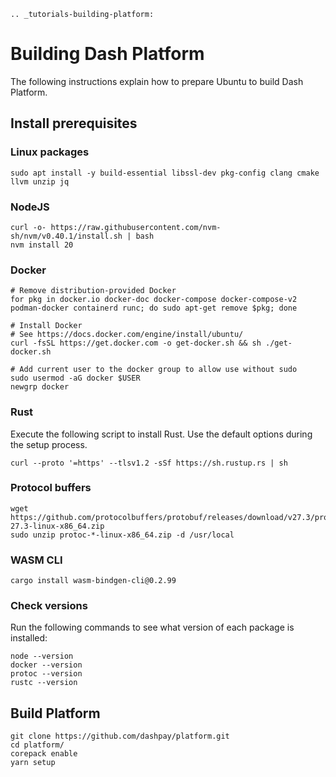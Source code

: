 ```{eval-rst}
.. _tutorials-building-platform:
```

# Building Dash Platform

The following instructions explain how to prepare Ubuntu to build Dash Platform.

## Install prerequisites

### Linux packages

``` shell
sudo apt install -y build-essential libssl-dev pkg-config clang cmake llvm unzip jq
```

### NodeJS

``` shell
curl -o- https://raw.githubusercontent.com/nvm-sh/nvm/v0.40.1/install.sh | bash
nvm install 20
```

### Docker

``` shell
# Remove distribution-provided Docker
for pkg in docker.io docker-doc docker-compose docker-compose-v2 podman-docker containerd runc; do sudo apt-get remove $pkg; done

# Install Docker
# See https://docs.docker.com/engine/install/ubuntu/
curl -fsSL https://get.docker.com -o get-docker.sh && sh ./get-docker.sh

# Add current user to the docker group to allow use without sudo
sudo usermod -aG docker $USER
newgrp docker
```

### Rust

Execute the following script to install Rust. Use the default options during the setup process.

``` shell
curl --proto '=https' --tlsv1.2 -sSf https://sh.rustup.rs | sh
```

### Protocol buffers

``` shell
wget https://github.com/protocolbuffers/protobuf/releases/download/v27.3/protoc-27.3-linux-x86_64.zip
sudo unzip protoc-*-linux-x86_64.zip -d /usr/local
```

### WASM CLI

``` shell
cargo install wasm-bindgen-cli@0.2.99
```

### Check versions

Run the following commands to see what version of each package is installed:

``` shell
node --version
docker --version
protoc --version
rustc --version
```

## Build Platform

``` shell
git clone https://github.com/dashpay/platform.git
cd platform/
corepack enable
yarn setup
```
